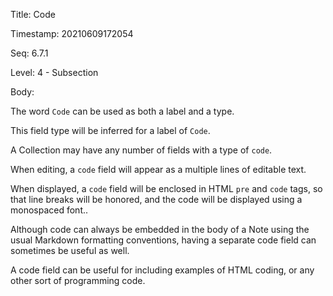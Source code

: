 Title:  Code

Timestamp: 20210609172054

Seq:    6.7.1

Level:  4 - Subsection

Body: 

The word `Code` can be used as both a label and a type. 

This field type will be inferred for a label of `Code`.

A Collection may have any number of fields with a type of `code`. 

When editing, a `code` field will appear as a multiple lines of editable text.

When displayed, a `code` field will be enclosed in HTML `pre` and `code` tags, so that line breaks will be honored, and the code will be displayed using a monospaced font..   

Although code can always be embedded in the body of a Note using the usual Markdown formatting conventions, having a separate code field can sometimes be useful as well. 

A code field can be useful for including examples of HTML coding, or any other sort of programming code.
